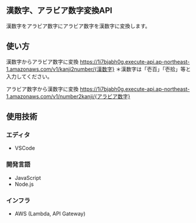 ## 漢数字、アラビア数字変換API
漢数字をアラビア数字にアラビア数字を漢数字に変換します。

## 使い方
漢数字からアラビア数字に変換
https://1i7bjabh0g.execute-api.ap-northeast-1.amazonaws.com/v1/kanji2number/{漢数字}
＊漢数字は「壱百」「壱拾」等と入力してください。

アラビア数字から漢数字に変換
https://1i7bjabh0g.execute-api.ap-northeast-1.amazonaws.com/v1/number2kanji/{アラビア数字}

## 使用技術

### エディタ
- VSCode

### 開発言語
- JavaScript
- Node.js

### インフラ
- AWS (Lambda, API Gateway)

